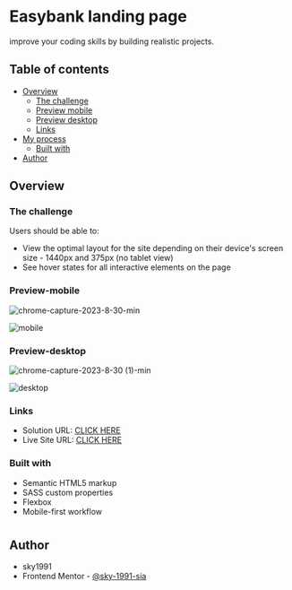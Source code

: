 # Easybank landing page

improve your coding skills by building realistic projects. 

## Table of contents

- [Overview](#overview)
  - [The challenge](#the-challenge)
  - [Preview mobile](#Preview-mobile)
  - [Preview desktop](#Preview-desktop)
  - [Links](#links)
- [My process](#my-process)
  - [Built with](#built-with)
- [Author](#author)

## Overview

### The challenge

Users should be able to:

- View the optimal layout for the site depending on their device's screen size - 1440px and 375px (no tablet view)
- See hover states for all interactive elements on the page

### Preview-mobile

![chrome-capture-2023-8-30-min](https://github.com/Sky-De/Easybank-landing-page/assets/79264045/6ee800e6-f0ca-434c-abb5-f51b605d5b78)


![mobile](https://user-images.githubusercontent.com/79264045/144243276-b65a02c0-c273-4f42-b369-daa0cb46dfc8.jpg)

### Preview-desktop

![chrome-capture-2023-8-30 (1)-min](https://github.com/Sky-De/Easybank-landing-page/assets/79264045/25f00d0b-8ac5-4e8d-8fee-f3c7d751b93c)


![desktop](https://user-images.githubusercontent.com/79264045/144243356-9e29682b-0532-44ce-a3c4-360470daa43d.jpg)

### Links

- Solution URL: [CLICK HERE](https://www.frontendmentor.io/solutions/easybank-landing-pagerespinsive-0VatpGtvA)
- Live Site URL: [CLICK HERE](https://easybank-landing-pagerespinsive.netlify.app/)

### Built with

- Semantic HTML5 markup
- SASS custom properties
- Flexbox
- Mobile-first workflow

#
## Author
- sky1991
- Frontend Mentor - [@sky-1991-sia](https://www.frontendmentor.io/profile/sky-1991-sia)
